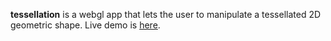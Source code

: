 **tessellation** is a webgl app that lets the user to manipulate a tessellated 2D geometric shape. Live demo is [here](http://myurtoglu.github.io/tessellation).
